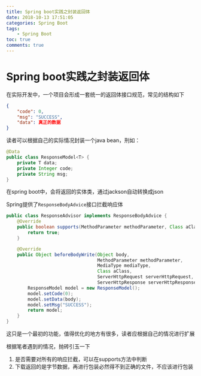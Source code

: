 ```yaml
---
title: Spring boot实践之封装返回体
date: 2018-10-13 17:51:05
categories: Spring Boot
tags:
	- Spring Boot
toc: true
comments: true
---
```


# Spring boot实践之封装返回体

在实际开发中，一个项目会形成一套统一的返回体接口规范，常见的结构如下

```json
{
    "code": 0,
    "msg": "SUCCESS",
    "data": 真正的数据
}
```

读者可以根据自己的实际情况封装一个java bean，刑如：

```java
@Data
public class ResponseModel<T> {
    private T data;
    private Integer code;
    private String msg;
}
```

在spring boot中，会将返回的实体类，通过jackson自动转换成json

Spring提供了`ResponseBodyAdvice`接口拦截响应体

```java
public class ResponseAdvisor implements ResponseBodyAdvice {
    @Override
    public boolean supports(MethodParameter methodParameter, Class aClass) {
        return true;
    }

    @Override
    public Object beforeBodyWrite(Object body,
                                  MethodParameter methodParameter, 
                                  MediaType mediaType,
                                  Class aClass, 
                                  ServerHttpRequest serverHttpRequest, 
                                  ServerHttpResponse serverHttpResponse) {
        ResponseModel model = new ResponseModel();
        model.setCode(0);
        model.setData(body);
        model.setMsg("SUCCESS");
        return model;
    }
}

```

这只是一个最初的功能，值得优化的地方有很多，读者应根据自己的情况进行扩展

根据笔者遇到的情况，抛砖引玉一下

1. 是否需要对所有的响应拦截，可以在supports方法中判断
2. 下载返回的是字节数据，再进行包装必然得不到正确的文件，不应该进行包装